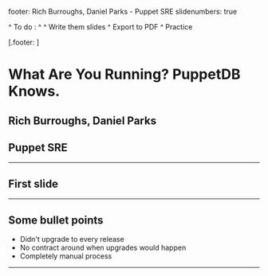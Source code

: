 footer: Rich Burroughs, Daniel Parks - Puppet SRE
slidenumbers: true

^ To do :
^
^ Write them slides
^ Export to PDF
^ Practice

[.footer: ]
# What Are You Running? PuppetDB Knows.

## Rich Burroughs, Daniel Parks
## Puppet SRE

---

## First slide

---

## Some bullet points

- Didn't upgrade to every release
- No contract around when upgrades would happen
- Completely manual process

---

